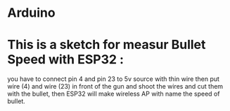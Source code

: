 # Arduino
# This is a sketch for measur Bullet Speed with ESP32 :
you have to connect pin 4 and pin 23 to 5v source with thin wire then put wire (4) and wire (23) in front of the gun and shoot the wires and cut them with the bullet,
then ESP32 will make wireless AP with name the speed of bullet.
